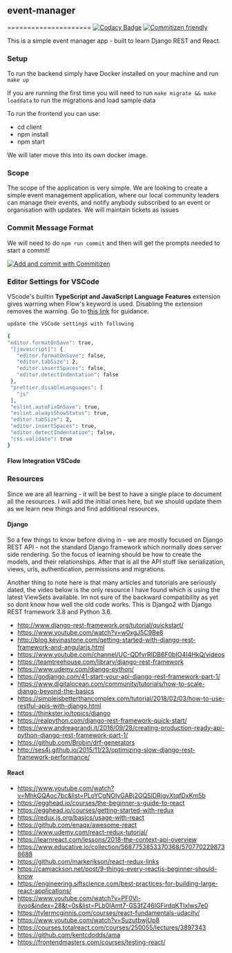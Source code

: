 ## event-manager

=====================
[![Codacy Badge](https://api.codacy.com/project/badge/Grade/9f29bf9dc6dc4bb498b7ff21aca4a267)](https://www.codacy.com/app/mashhoodr/event-manager?utm_source=github.com&utm_medium=referral&utm_content=recurship/event-manager&utm_campaign=Badge_Grade)
[![Commitizen friendly](https://img.shields.io/badge/commitizen-friendly-brightgreen.svg)](http://commitizen.github.io/cz-cli/)

This is a simple event manager app - built to learn Django REST and React.

### Setup

To run the backend simply have Docker installed on your machine and run `make up`

If you are running the first time you will need to run `make migrate && make loaddata` to run the migrations and load sample data

To run the frontend you can use:

- cd client
- npm install
- npm start

We will later move this into its own docker image.

### Scope

The scope of the application is very simple. We are looking to create a simple event management application, where our
local community leaders can manage their events, and notify anybody subscribed to an event or organisation with updates.
We will maintain tickets as issues

### Commit Message Format

We will need to do `npm run commit` and then will get the prompts needed to start a commit!

[![Add and commit with Commitizen](https://github.com/commitizen/cz-cli/raw/master/meta/screenshots/add-commit.png)](https://github.com/commitizen/cz-cli/raw/master/meta/screenshots/add-commit.png)

### Editor Settings for VSCode

VScode's builtin **TypeScript and JavaScript Language Features** extension gives warning when Flow's keyword is used. Disabling the extension removes the warning.
Go to [this link](https://marketplace.visualstudio.com/items?itemName=flowtype.flow-for-vscode) for guidance.

```bash
update the VSCode settings with following

{
"editor.formatOnSave": true,
 "[javascript]": {
   "editor.formatOnSave": false,
   "editor.tabSize": 2,
   "editor.insertSpaces": false,
   "editor.detectIndentation": false
 },
 "prettier.disableLanguages": [
   "js"
 ],
 "eslint.autoFixOnSave": true,
 "eslint.alwaysShowStatus": true,
 "editor.tabSize": 2,
 "editor.insertSpaces": true,
 "editor.detectIndentation": false,
 "css.validate": true
}
```

#### Flow Integration VSCode

### Resources

Since we are all learning - it will be best to have a single place to document all the resources. I will add the initial
ones here, but we should update them as we learn new things and find additional resources.

#### Django

So a few things to know before diving in - we are mostly focused on Django REST API - not the standard Django framework
which normally does server side rendering. So the focus of learning should be how to create the models, and their
relationships. After that is all the API stuff like serialization, views, urls, authentication, permissions and migrations.

Another thing to note here is that many articles and tutorials are seriously dated, the video below is the only resource
I have found which is using the latest ViewSets available. Im not sure of the backward compatibility as yet so dont know
how well the old code works. This is Django2 with Django REST framework 3.8 and Python 3.6.

- http://www.django-rest-framework.org/tutorial/quickstart/
- https://www.youtube.com/watch?v=w0xgJ5C9Be8
- http://blog.kevinastone.com/getting-started-with-django-rest-framework-and-angularjs.html
- https://www.youtube.com/channel/UC-QDfvrRIDB6F0bIO4I4HkQ/videos
- https://teamtreehouse.com/library/django-rest-framework
- https://www.udemy.com/django-python/
- https://godjango.com/41-start-your-api-django-rest-framework-part-1/
- https://www.digitalocean.com/community/tutorials/how-to-scale-django-beyond-the-basics
- https://simpleisbetterthancomplex.com/tutorial/2018/02/03/how-to-use-restful-apis-with-django.html
- https://thinkster.io/topics/django
- https://realpython.com/django-rest-framework-quick-start/
- https://www.andreagrandi.it/2016/09/28/creating-production-ready-api-python-django-rest-framework-part-1/
- https://github.com/Brobin/drf-generators
- http://ses4j.github.io/2015/11/23/optimizing-slow-django-rest-framework-performance/

#### React

- https://www.youtube.com/watch?v=MhkGQAoc7bc&list=PLoYCgNOIyGABj2GQSlDRjgvXtqfDxKm5b
- https://egghead.io/courses/the-beginner-s-guide-to-react
- https://egghead.io/courses/getting-started-with-redux
- https://redux.js.org/basics/usage-with-react
- https://github.com/enaqx/awesome-react
- https://www.udemy.com/react-redux-tutorial/
- https://learnreact.com/lessons/2018-the-context-api-overview
- https://www.educative.io/collection/5687753853370368/5707702298738688
- https://github.com/markerikson/react-redux-links
- https://camjackson.net/post/9-things-every-reactjs-beginner-should-know
- https://engineering.siftscience.com/best-practices-for-building-large-react-applications/
- https://www.youtube.com/watch?v=PF0Vi-iIyoo&index=28&t=0s&list=PLb0IAmt7-GS3fZ46IGFirdqKTIxlws7e0
- https://tylermcginnis.com/courses/react-fundamentals-udacity/
- https://www.youtube.com/watch?v=SuzutbwjUp8
- https://courses.totalreact.com/courses/250055/lectures/3897343
- https://github.com/kentcdodds/ama
- https://frontendmasters.com/courses/testing-react/
